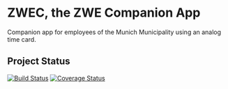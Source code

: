 # ZWEC, the ZWE Companion App
Companion app for employees of the Munich Municipality using an analog time card.

## Project Status
[![Build Status](https://travis-ci.org/hmkrivoj/zwe_companion.svg?branch=master)](https://travis-ci.org/hmkrivoj/zwe_companion)
[![Coverage Status](https://coveralls.io/repos/github/hmkrivoj/zwe_companion/badge.svg?branch=master)](https://coveralls.io/github/hmkrivoj/zwe_companion?branch=master)
